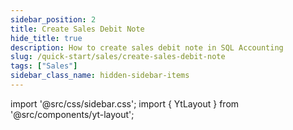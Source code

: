 ```yaml
---
sidebar_position: 2
title: Create Sales Debit Note
hide_title: true
description: How to create sales debit note in SQL Accounting
slug: /quick-start/sales/create-sales-debit-note
tags: ["Sales"]
sidebar_class_name: hidden-sidebar-items
--- 
```


import '@src/css/sidebar.css';
import { YtLayout } from '@src/components/yt-layout'; 

<YtLayout 
    url="https://www.youtube.com/embed/e-93xlPjLns?autoplay=1"
    videoId="e-93xlPjLns"
    title="Sales Debit Note"
/>
